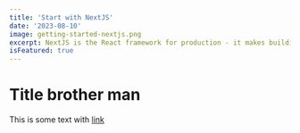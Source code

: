 ```yaml
---
title: 'Start with NextJS'
date: '2023-08-10'
image: getting-started-nextjs.png
excerpt: NextJS is the React framework for production - it makes building fullstack React apps and sites a breeze, and ships with built-in SSR.
isFeatured: true
---
```


# Title brother man

This is some text with [link](google.com)

